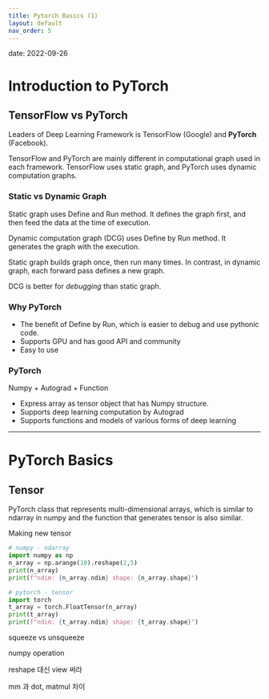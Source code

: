 ```yaml
---
title: Pytorch Basics (1)
layout: default
nav_order: 5
---
```

date: 2022-09-26

# Introduction to PyTorch

## TensorFlow vs PyTorch

Leaders of Deep Learning Framework is TensorFlow (Google) and **PyTorch** (Facebook). 

TensorFlow and PyTorch are mainly different in computational graph used in each framework. TensorFlow uses static graph, and PyTorch uses dynamic computation graphs. 

### Static vs Dynamic Graph

Static graph uses Define and Run method. It defines the graph first, and then feed the data at the time of execution. 

Dynamic computation graph (DCG) uses Define by Run method. It generates the graph with the execution. 

Static graph builds graph once, then run many times. In contrast, in dynamic graph, each forward pass defines a new graph. 

DCG is better for *debugging* than static graph. 

### Why PyTorch

- The benefit of Define by Run, which is easier to debug and use pythonic code. 
- Supports GPU and has good API and community 
- Easy to use 

### PyTorch 

Numpy + Autograd + Function

- Express array as tensor object that has Numpy structure. 
- Supports deep learning computation by Autograd
- Supports functions and models of various forms of deep learning 

---

# PyTorch Basics 

## Tensor 

PyTorch class that represents multi-dimensional arrays, which is similar to ndarray in numpy and the function that generates tensor is also similar. 

Making new tensor

```python
# numpy - ndarray
import numpy as np
n_array = np.arange(10).reshape(2,5)
print(n_array)
print(f"ndim: {n_array.ndim} shape: {n_array.shape}")

# pytorch - tensor
import torch 
t_array = torch.FloatTensor(n_array)
print(t_array)
print(f"ndim: {t_array.ndim} shape: {t_array.shape}")
```



squeeze vs unsqueeze

numpy operation 

reshape 대신 view 써라 

mm 과 dot, matmul 차이 